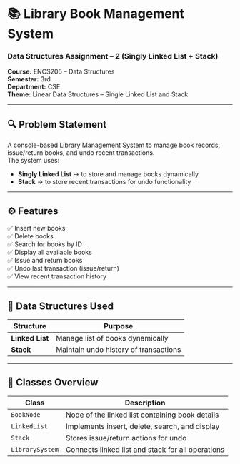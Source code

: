 # 📚 Library Book Management System
### Data Structures Assignment – 2 (Singly Linked List + Stack)
**Course:** ENCS205 – Data Structures  
**Semester:** 3rd  
**Department:** CSE  
**Theme:** Linear Data Structures – Single Linked List and Stack  

---

## 🔍 Problem Statement
A console-based Library Management System to manage book records, issue/return books, and undo recent transactions.  
The system uses:
- **Singly Linked List** → to store and manage books dynamically  
- **Stack** → to store recent transactions for undo functionality  

---

## ⚙️ Features
✅ Insert new books  
✅ Delete books  
✅ Search for books by ID  
✅ Display all available books  
✅ Issue and return books  
✅ Undo last transaction (issue/return)  
✅ View recent transaction history  

---

## 🧠 Data Structures Used
| Structure | Purpose |
|------------|----------|
| **Linked List** | Manage list of books dynamically |
| **Stack** | Maintain undo history of transactions |

---

## 🧩 Classes Overview
| Class | Description |
|--------|-------------|
| `BookNode` | Node of the linked list containing book details |
| `LinkedList` | Implements insert, delete, search, and display |
| `Stack` | Stores issue/return actions for undo |
| `LibrarySystem` | Connects linked list and stack for all operations |




